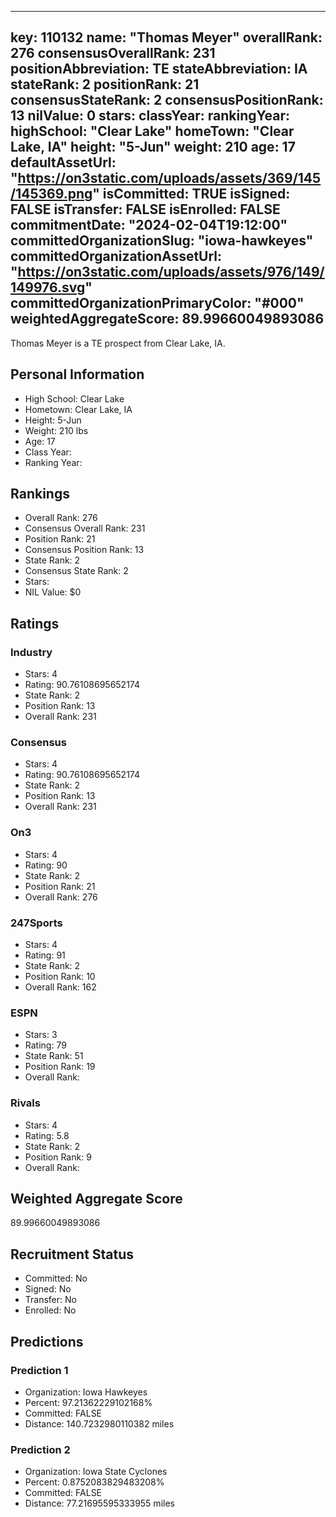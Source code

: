 ---
  key: 110132
  name: "Thomas Meyer"
  overallRank: 276
  consensusOverallRank: 231
  positionAbbreviation: TE
  stateAbbreviation: IA
  stateRank: 2
  positionRank: 21
  consensusStateRank: 2
  consensusPositionRank: 13
  nilValue: 0
  stars: 
  classYear: 
  rankingYear: 
  highSchool: "Clear Lake"
  homeTown: "Clear Lake, IA"
  height: "5-Jun"
  weight: 210
  age: 17
  defaultAssetUrl: "https://on3static.com/uploads/assets/369/145/145369.png"
  isCommitted: TRUE
  isSigned: FALSE
  isTransfer: FALSE
  isEnrolled: FALSE
  commitmentDate: "2024-02-04T19:12:00"
  committedOrganizationSlug: "iowa-hawkeyes"
  committedOrganizationAssetUrl: "https://on3static.com/uploads/assets/976/149/149976.svg"
  committedOrganizationPrimaryColor: "#000"
  weightedAggregateScore: 89.99660049893086
  ---
  
  Thomas Meyer is a TE prospect from Clear Lake, IA.
  
  ## Personal Information
  - High School: Clear Lake
  - Hometown: Clear Lake, IA
  - Height: 5-Jun
  - Weight: 210 lbs
  - Age: 17
  - Class Year: 
  - Ranking Year: 
  
  ## Rankings
  - Overall Rank: 276
  - Consensus Overall Rank: 231
  - Position Rank: 21
  - Consensus Position Rank: 13
  - State Rank: 2
  - Consensus State Rank: 2
  - Stars: 
  - NIL Value: $0
  
  ## Ratings
  
  ### Industry
  - Stars: 4
  - Rating: 90.76108695652174
  - State Rank: 2
  - Position Rank: 13
  - Overall Rank: 231
  
  ### Consensus
  - Stars: 4
  - Rating: 90.76108695652174
  - State Rank: 2
  - Position Rank: 13
  - Overall Rank: 231
  
  ### On3
  - Stars: 4
  - Rating: 90
  - State Rank: 2
  - Position Rank: 21
  - Overall Rank: 276
  
  ### 247Sports
  - Stars: 4
  - Rating: 91
  - State Rank: 2
  - Position Rank: 10
  - Overall Rank: 162
  
  ### ESPN
  - Stars: 3
  - Rating: 79
  - State Rank: 51
  - Position Rank: 19
  - Overall Rank: 
  
  ### Rivals
  - Stars: 4
  - Rating: 5.8
  - State Rank: 2
  - Position Rank: 9
  - Overall Rank: 
  
  ## Weighted Aggregate Score
  89.99660049893086
  
  ## Recruitment Status
  - Committed: No
  - Signed: No
  - Transfer: No
  - Enrolled: No
  
  
  
  ## Predictions
  
  ### Prediction 1
  - Organization: Iowa Hawkeyes
  - Percent: 97.21362229102168%
  - Committed: FALSE
  - Distance: 140.7232980110382 miles
  
  ### Prediction 2
  - Organization: Iowa State Cyclones
  - Percent: 0.8752083829483208%
  - Committed: FALSE
  - Distance: 77.21695595333955 miles
  